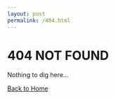 ```yaml
---
layout: post
permalink: /404.html
---
```


# 404 NOT FOUND

Nothing to dig here...

<div>
  <a href="{{ site.baseurl }}/">Back to Home</a>
</div>
